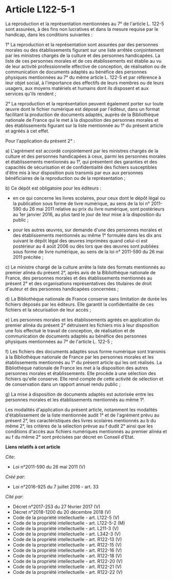 # Article L122-5-1

La reproduction et la représentation mentionnées au 7° de l'article L. 122-5 sont assurées, à des fins non lucratives et dans
la mesure requise par le handicap, dans les conditions suivantes : 

1° La reproduction et la représentation sont assurées par des personnes morales ou des établissements figurant sur une liste
arrêtée conjointement par les ministres chargés de la culture et des personnes handicapées. La liste de ces personnes morales
et de ces établissements est établie au vu de leur activité professionnelle effective de conception, de réalisation ou de
communication de documents adaptés au bénéfice des personnes physiques mentionnées au 7° du même article L. 122-5 et par
référence à leur objet social, à l'importance des effectifs de leurs membres ou de leurs usagers, aux moyens matériels et
humains dont ils disposent et aux services qu'ils rendent ; 

2° La reproduction et la représentation peuvent également porter sur toute œuvre dont le fichier numérique est déposé par
l'éditeur, dans un format facilitant la production de documents adaptés, auprès de la Bibliothèque nationale de France qui le
met à la disposition des personnes morales et des établissements figurant sur la liste mentionnée au 1° du présent article et
agréés à cet effet. 

Pour l'application du présent 2° : 

a) L'agrément est accordé conjointement par les ministres chargés de la culture et des personnes handicapées à ceux, parmi
les personnes morales et établissements mentionnés au 1°, qui présentent des garanties et des capacités de sécurisation et de
confidentialité des fichiers susceptibles d'être mis à leur disposition puis transmis par eux aux personnes bénéficiaires de
la reproduction ou de la représentation ; 

b) Ce dépôt est obligatoire pour les éditeurs :

- en ce qui concerne les livres scolaires, pour ceux dont le dépôt légal ou la publication sous forme de livre numérique, au
sens de la loi n° 2011-590 du 26 mai 2011 relative au prix du livre numérique, sont postérieurs au 1er janvier 2016, au plus
tard le jour de leur mise à la disposition du public ;

- pour les autres œuvres, sur demande d'une des personnes morales et des établissements mentionnés au même 1° formulée dans
les dix ans suivant le dépôt légal des œuvres imprimées quand celui-ci est postérieur au 4 août 2006 ou dès lors que des
œuvres sont publiées sous forme de livre numérique, au sens de la loi n° 2011-590 du 26 mai 2011 précitée ; 

c) Le ministre chargé de la culture arrête la liste des formats mentionnés au premier alinéa du présent 2°, après avis de la
Bibliothèque nationale de France, des personnes morales et des établissements mentionnés au présent 2° et des organisations
représentatives des titulaires de droit d'auteur et des personnes handicapées concernées ; 

d) La Bibliothèque nationale de France conserve sans limitation de durée les fichiers déposés par les éditeurs. Elle garantit
la confidentialité de ces fichiers et la sécurisation de leur accès ; 

e) Les personnes morales et les établissements agréés en application du premier alinéa du présent 2° détruisent les fichiers
mis à leur disposition une fois effectué le travail de conception, de réalisation et de communication de documents adaptés au
bénéfice des personnes physiques mentionnées au 7° de l'article L. 122-5 ; 

f) Les fichiers des documents adaptés sous forme numérique sont transmis à la Bibliothèque nationale de France par les
personnes morales et les établissements mentionnés au 1° du présent article qui les ont réalisés. La Bibliothèque nationale
de France les met à la disposition des autres personnes morales et établissements. Elle procède à une sélection des fichiers
qu'elle conserve. Elle rend compte de cette activité de sélection et de conservation dans un rapport annuel rendu public ; 

g) La mise à disposition de documents adaptés est autorisée entre les personnes morales et les établissements mentionnés au
même 1°. 

Les modalités d'application du présent article, notamment les modalités d'établissement de la liste mentionnée audit 1° et de
l'agrément prévu au présent 2°, les caractéristiques des livres scolaires mentionnés au b du même 2°, les critères de la
sélection prévue au f dudit 2° ainsi que les conditions d'accès aux fichiers numériques mentionnés au premier alinéa et au f
du même 2° sont précisées par décret en Conseil d'Etat.

**Liens relatifs à cet article**

_Cite_:

  - Loi n°2011-590 du 26 mai 2011 (V)

_Créé par_:

  - Loi n°2016-925 du 7 juillet 2016 - art. 33

_Cité par_:

  - Décret n°2017-253 du 27 février 2017 (V)
  - Décret n°2018-1200 du 20 décembre 2018 (V)
  - Code de la propriété intellectuelle - art. L122-5 (V)
  - Code de la propriété intellectuelle - art. L122-5-2 (M)
  - Code de la propriété intellectuelle - art. L211-3 (V)
  - Code de la propriété intellectuelle - art. L342-3 (V)
  - Code de la propriété intellectuelle - art. R122-13 (V)
  - Code de la propriété intellectuelle - art. R122-15 (V)
  - Code de la propriété intellectuelle - art. R122-16 (V)
  - Code de la propriété intellectuelle - art. R122-18 (V)
  - Code de la propriété intellectuelle - art. R122-20 (V)
  - Code de la propriété intellectuelle - art. R122-21 (V)
  - Code de la propriété intellectuelle - art. R122-22 (V)
